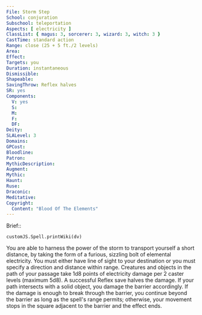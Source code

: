```yaml
---
File: Storm Step
School: conjuration
Subschool: teleportation
Aspects: [ electricity ]
ClassList: { magus: 3, sorcerer: 3, wizard: 3, witch: 3 }
CastTime: standard action
Range: close (25 + 5 ft./2 levels)
Area: 
Effect: 
Targets: you
Duration: instantaneous
Dismissible: 
Shapeable: 
SavingThrow: Reflex halves
SR: yes
Components:
  V: yes
  S: 
  M: 
  F: 
  DF: 
Deity: 
SLALevel: 3
Domains: 
GPCost: 
Bloodline: 
Patron: 
MythicDescription: 
Augment: 
Mythic: 
Haunt: 
Ruse: 
Draconic: 
Meditative: 
Copyright:
  Content: "Blood Of The Elements"
---
```

Brief:: 

```dataviewjs
customJS.Spell.printWiki(dv)
```

You are able to harness the power of the storm to transport yourself a short distance, by taking the form of a furious, sizzling bolt of elemental electricity. You must either have line of sight to your destination or you must specify a direction and distance within range. Creatures and objects in the path of your passage take 1d8 points of electricity damage per 2 caster levels (maximum 5d8). A successful Reflex save halves the damage.  If your path intersects with a solid object, you damage the barrier accordingly. If the damage is enough to break through the barrier, you continue beyond the barrier as long as the spell's range permits; otherwise, your movement stops in the square adjacent to the barrier and the effect ends.
